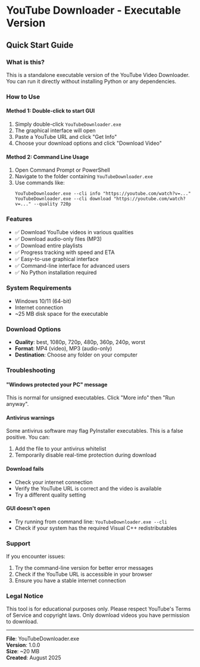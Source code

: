 # YouTube Downloader - Executable Version

## Quick Start Guide

### What is this?
This is a standalone executable version of the YouTube Video Downloader. You can run it directly without installing Python or any dependencies.

### How to Use

#### Method 1: Double-click to start GUI
1. Simply double-click `YouTubeDownloader.exe`
2. The graphical interface will open
3. Paste a YouTube URL and click "Get Info"
4. Choose your download options and click "Download Video"

#### Method 2: Command Line Usage
1. Open Command Prompt or PowerShell
2. Navigate to the folder containing `YouTubeDownloader.exe`
3. Use commands like:
   ```
   YouTubeDownloader.exe --cli info "https://youtube.com/watch?v=..."
   YouTubeDownloader.exe --cli download "https://youtube.com/watch?v=..." --quality 720p
   ```

### Features
- ✅ Download YouTube videos in various qualities
- ✅ Download audio-only files (MP3)
- ✅ Download entire playlists
- ✅ Progress tracking with speed and ETA
- ✅ Easy-to-use graphical interface
- ✅ Command-line interface for advanced users
- ✅ No Python installation required

### System Requirements
- Windows 10/11 (64-bit)
- Internet connection
- ~25 MB disk space for the executable

### Download Options
- **Quality**: best, 1080p, 720p, 480p, 360p, 240p, worst
- **Format**: MP4 (video), MP3 (audio-only)
- **Destination**: Choose any folder on your computer

### Troubleshooting

#### "Windows protected your PC" message
This is normal for unsigned executables. Click "More info" then "Run anyway".

#### Antivirus warnings
Some antivirus software may flag PyInstaller executables. This is a false positive. You can:
1. Add the file to your antivirus whitelist
2. Temporarily disable real-time protection during download

#### Download fails
- Check your internet connection
- Verify the YouTube URL is correct and the video is available
- Try a different quality setting

#### GUI doesn't open
- Try running from command line: `YouTubeDownloader.exe --cli`
- Check if your system has the required Visual C++ redistributables

### Support
If you encounter issues:
1. Try the command-line version for better error messages
2. Check if the YouTube URL is accessible in your browser
3. Ensure you have a stable internet connection

### Legal Notice
This tool is for educational purposes only. Please respect YouTube's Terms of Service and copyright laws. Only download videos you have permission to download.

---

**File**: YouTubeDownloader.exe  
**Version**: 1.0.0  
**Size**: ~20 MB  
**Created**: August 2025
